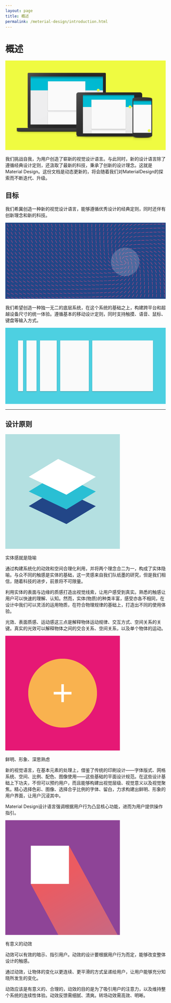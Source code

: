```yaml
---
layout: page
title: 概述
permalink: /meterial-design/introduction.html
---
```


概述
===============

![](images/materialdesign-goals-landingimage_large_mdpi.png)

我们挑战自我，为用户创造了崭新的视觉设计语言。与此同时，新的设计语言除了遵循经典设计定则，还汲取了最新的科技，秉承了创新的设计理念。这就是Material Design。这份文档是动态更新的，将会随着我们对MaterialDesign的探索而不断迭代、升级。


## 目标

我们希冀创造一种新的视觉设计语言，能够遵循优秀设计的经典定则，同时还伴有创新理念和新的科技。

![materialdesign-goals](images/materialdesign-goals-swirlanddot_large_mdpi.png)


我们希望创造一种独一无二的底层系统，在这个系统的基础之上，构建跨平台和超越设备尺寸的统一体验。遵循基本的移动设计定则，同时支持触摸、语音、鼠标、键盘等输入方式。

![materialdesign-goals-cutrectangles](images/materialdesign-goals-cutrectangles_large_mdpi.png)

***

## 设计原则

![materialdesign-principles-layersquares](images/materialdesign-principles-layersquares_large_mdpi.png)

实体感就是隐喻

通过构建系统化的动效和空间合理化利用，并将两个理念合二为一，构成了实体隐喻。与众不同的触感是实体的基础，这一灵感来自我们队纸墨的研究，但是我们相信，随着科技的进步，前景将不可限量。

利用实体的表面与边缘的质感打造出视觉线索，让用户感受到真实。熟悉的触感让用户可以快速的理解、认知。然而，实体(物质)的种类丰富，感受亦各不相同，在设计中我们可以灵活的运用物质，在符合物理规律的基础上，打造出不同的使用体验。

光效、表面质感、运动感这三点是解释物体运动规律、交互方式、空间关系的关键。真实的光效可以解释物体之间的交合关系、空间关系，以及单个物体的运动。


![materialdesign-principles-circleplus_large_mdpi.png](images/materialdesign-principles-circleplus_large_mdpi.png)

鲜明、形象、深思熟虑

新的视觉语言，在基本元素的处理上，借鉴了传统的印刷设计——字体版式、网格系统、空间、比例、配色、图像使用——这些基础的平面设计规范。在这些设计基础上下功夫，不但可以预约用户，而且能够构建出视觉层级、视觉意义以及视觉聚焦。精心选择色彩、图像、选择合乎比例的字体、留白，力求构建出鲜明、形象的用户界面，让用户沉浸其中。

Material Design设计语言强调根据用户行为凸显核心功能，进而为用户提供操作指引。

![materialdesign-principles-flyingsquare](images/materialdesign-principles-flyingsquare_large_mdpi.png)

有意义的动效

动效可以有效的暗示、指引用户。动效的设计要根据用户行为而定，能够改变整体设计的触感。

通过动效，让物体的变化以更连续、更平滑的方式呈递给用户，让用户能够充分知晓所发生的变化。


动效应该是有意义的、合理的，动效的目的是为了吸引用户的注意力，以及维持整个系统的连续性体验。动效反馈需细腻、清爽。转场动效需高效、明晰。
